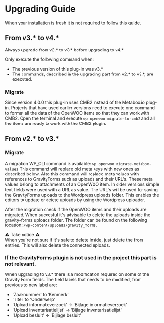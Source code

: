 # Upgrading Guide

When your installation is fresh it is not required to follow this guide.

## From v3.\* to v4.\*

Always upgrade from v2.\* to v3.\* before upgrading to v4.\*

Only execute the following command when:

-   The previous version of this plug-in was v3.\*
-   The commands, described in the upgrading part from v2.\* to v3.\*, are executed.

### Migrate

Since version 4.0.0 this plug-in uses CMB2 instead of the Metabox.io plug-in.
Projects that have used earlier versions need to execute one command to format all the data of the OpenWOO items so that they can work with CMB2.
Open the terminal and execute `wp openwoo migrate-to-cmb2` and all the items are ready to work with the CMB2 plugin.

## From v2.\* to v3.\*

### Migrate

A migration WP_CLI command is available: `wp openwoo migrate-metabox-values`
This command will replace old meta keys with new ones as described below.
Also this command will replace meta values with references to GravityForms such as uploads and their URL's.
These meta values belong to attachments of an OpenWOO item.
In older versions simple text fields were used with a URL as value.
The URL's will be used for saving the GravityForms uploads to the Wordpress uploads folder.
This enables the editors to update or delete uploads by using the Wordpress uploader.

After the migration check if the OpenWOO items and their uploads are migrated.
When succesful it's advisable to delete the uploads inside the gravity-forms uploads folder.
The folder can be found on the following location: `/wp-content/uploads/gravity_forms`.

:warning: Take notice :warning:  
When you're not sure if it's safe to delete inside, just delete the from entries. This will also delete the connected uploads.

### If the GravityForms plugin is not used in the project this part is not relevant.

When upgrading to v3.\* there is a modification required on some of the Gravity Form fields.
The field labels that needs to be modified, from previous to new label are:

-   'Zaaknummer' to 'Kenmerk'
-   'Titel' to 'Onderwerp'
-   'Upload informatieverzoek' -> 'Bijlage informatieverzoek'
-   'Upload inventarisatielijst' -> 'Bijlage inventarisatielijst'
-   'Upload besluit' -> 'Bijlage besluit'
